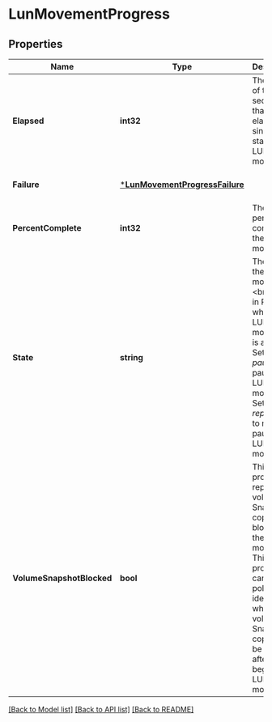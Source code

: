 # LunMovementProgress

## Properties
Name | Type | Description | Notes
------------ | ------------- | ------------- | -------------
**Elapsed** | **int32** | The amount of time, in seconds, that has elapsed since the start of the LUN movement.  | [optional] [default to null]
**Failure** | [***LunMovementProgressFailure**](lun_movement_progress_failure.md) |  | [optional] [default to null]
**PercentComplete** | **int32** | The percentage complete of the LUN movement.  | [optional] [default to null]
**State** | **string** | The state of the LUN movement.&lt;br/&gt; Valid in PATCH when an LUN movement is active. Set to _paused_ to pause a LUN movement. Set to _replicating_ to resume a paused LUN movement.  | [optional] [default to null]
**VolumeSnapshotBlocked** | **bool** | This property reports if volume Snapshot copies are blocked by the LUN movement. This property can be polled to identify when volume Snapshot copies can be resumed after beginning a LUN movement.  | [optional] [default to null]

[[Back to Model list]](../README.md#documentation-for-models) [[Back to API list]](../README.md#documentation-for-api-endpoints) [[Back to README]](../README.md)


